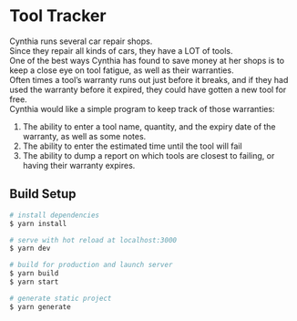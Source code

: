# Tool Tracker

Cynthia runs several car repair shops.  
Since they repair all kinds of cars, they have a LOT of tools.  
One of the best ways Cynthia has found to save money at her shops is to keep a close eye on tool fatigue, as well as their warranties.  
Often times a tool’s warranty runs out just before it breaks, and if they had used the warranty before it expired, they could have gotten a new tool for free.  
Cynthia would like a simple program to keep track of those warranties:
1. The ability to enter a tool name, quantity, and the expiry date of the warranty, as well as some notes.
2. The ability to enter the estimated time until the tool will fail
3. The ability to dump a report on which tools are closest to failing, or having their warranty expires.

## Build Setup

``` bash
# install dependencies
$ yarn install

# serve with hot reload at localhost:3000
$ yarn dev

# build for production and launch server
$ yarn build
$ yarn start

# generate static project
$ yarn generate
```
